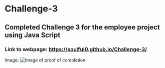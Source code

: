 # Challenge-3

## Completed Challenge 3 for the employee project using Java Script

### Link to webpage: https://soulful0.github.io/Challenge-3/

Image: 
![Image of proof of completion](/img/img.png?raw=true "Challenge-3-Screenshot.png")
